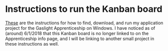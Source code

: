 # Instructions to run the Kanban board

[These](https://docs.google.com/document/d/1AZP9sZ1cwZtVTdF_LmDMahL9p-BE9CW4wOOWO8YcslU/edit?usp=sharing) are the instructions for how to find, download, and run my application project for the Gaslight Apprenticeship on Windows. I have noticed as of (around) 6/1/2018 that this Kanban board is no longer linked to on the Apprenticeship info page, and I will be linking to another small project in these instructions as well.
